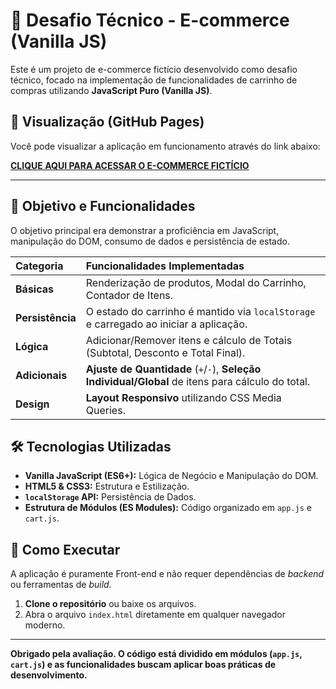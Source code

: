 # 🛒 Desafio Técnico - E-commerce (Vanilla JS)

Este é um projeto de e-commerce fictício desenvolvido como desafio técnico, focado na implementação de funcionalidades de carrinho de compras utilizando **JavaScript Puro (Vanilla JS)**.

## 🔗 Visualização (GitHub Pages)

Você pode visualizar a aplicação em funcionamento através do link abaixo:

**[CLIQUE AQUI PARA ACESSAR O E-COMMERCE FICTÍCIO](gb-franca.github.io/Desafio-Front-GTI/)**

---

## 🎯 Objetivo e Funcionalidades

O objetivo principal era demonstrar a proficiência em JavaScript, manipulação do DOM, consumo de dados e persistência de estado.

| Categoria | Funcionalidades Implementadas |
| :--- | :--- |
| **Básicas** | Renderização de produtos, Modal do Carrinho, Contador de Itens. |
| **Persistência** | O estado do carrinho é mantido via `localStorage` e carregado ao iniciar a aplicação. |
| **Lógica** | Adicionar/Remover itens e cálculo de Totais (Subtotal, Desconto e Total Final). |
| **Adicionais** | **Ajuste de Quantidade** (`+`/`-`), **Seleção Individual/Global** de itens para cálculo do total. |
| **Design** | **Layout Responsivo** utilizando CSS Media Queries. |

## 🛠️ Tecnologias Utilizadas

* **Vanilla JavaScript (ES6+):** Lógica de Negócio e Manipulação do DOM.
* **HTML5 & CSS3:** Estrutura e Estilização.
* **`localStorage` API:** Persistência de Dados.
* **Estrutura de Módulos (ES Modules):** Código organizado em `app.js` e `cart.js`.

## 🚀 Como Executar

A aplicação é puramente Front-end e não requer dependências de *backend* ou ferramentas de *build*.

1.  **Clone o repositório** ou baixe os arquivos.
2.  Abra o arquivo `index.html` diretamente em qualquer navegador moderno.

---
**Obrigado pela avaliação. O código está dividido em módulos (`app.js`, `cart.js`) e as funcionalidades buscam aplicar boas práticas de desenvolvimento.**
